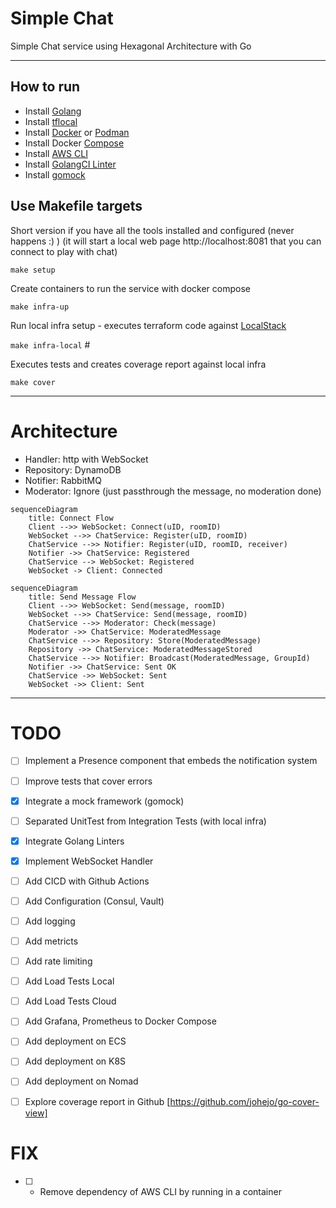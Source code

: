 # Simple Chat
Simple Chat service using Hexagonal Architecture with Go

---


## How to run 

- Install [Golang](https://go.dev/)
- Install [tflocal](https://github.com/localstack/terraform-local)
- Install [Docker](https://www.docker.com/products/docker-desktop/) or [Podman](https://podman.io/)
- Install Docker [Compose](https://github.com/docker/compose)
- Install [AWS CLI](https://aws.amazon.com/cli/)
- Install [GolangCI Linter](https://golangci-lint.run/usage/install/)
- Install [gomock](https://thedevelopercafe.com/articles/mocking-interfaces-in-go-with-gomock-670b1a640b00) 


## Use Makefile targets

Short version if you have all the tools installed and configured (never happens :) )
(it will start a local web page http://localhost:8081 that you can connect to play with chat)

`make setup`

Create containers to run the service with docker compose

`make infra-up`

Run local infra setup - executes terraform code against [LocalStack](https://github.com/localstack/localstack)

`make infra-local` #

Executes tests and creates coverage report against local infra

`make cover`

--- 
# Architecture 


- Handler: http with WebSocket
- Repository: DynamoDB
- Notifier: RabbitMQ
- Moderator: Ignore (just passthrough the message, no moderation done)


```mermaid
sequenceDiagram 
    title: Connect Flow
    Client -->> WebSocket: Connect(uID, roomID)
    WebSocket -->> ChatService: Register(uID, roomID)
    ChatService -->> Notifier: Register(uID, roomID, receiver)
    Notifier ->> ChatService: Registered 
    ChatService --> WebSocket: Registered
    WebSocket -> Client: Connected 

```


```mermaid
sequenceDiagram 
    title: Send Message Flow
    Client -->> WebSocket: Send(message, roomID)
    WebSocket -->> ChatService: Send(message, roomID)    
    ChatService -->> Moderator: Check(message)
    Moderator ->> ChatService: ModeratedMessage
    ChatService -->> Repository: Store(ModeratedMessage)
    Repository ->> ChatService: ModeratedMessageStored
    ChatService -->> Notifier: Broadcast(ModeratedMessage, GroupId)
    Notifier ->> ChatService: Sent OK
    ChatService ->> WebSocket: Sent
    WebSocket ->> Client: Sent
```

--- 


# TODO
 
- [ ] Implement a Presence component that embeds the notification system
- [ ] Improve tests that cover errors
- [x] Integrate a mock framework (gomock)
- [ ] Separated UnitTest from Integration Tests (with local infra)
- [x] Integrate Golang Linters
- [x] Implement WebSocket Handler 
- [ ] Add CICD with Github Actions
- [ ] Add Configuration (Consul, Vault)
- [ ] Add logging 
- [ ] Add metricts 
- [ ] Add rate limiting
- [ ] Add Load Tests Local
- [ ] Add Load Tests Cloud 
- [ ] Add Grafana, Prometheus to Docker Compose
- [ ] Add deployment on ECS 
- [ ] Add deployment on K8S
- [ ] Add deployment on Nomad
- [ ] Explore coverage report in Github [https://github.com/johejo/go-cover-view]


# FIX

- [ ] - Remove dependency of AWS CLI by running in a container
